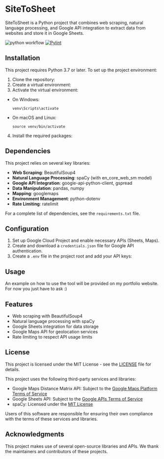 # SiteToSheet

SiteToSheet is a Python project that combines web scraping, natural language processing, and Google API integration to extract data from websites and store it in Google Sheets.

![python workflow](https://github.com/JSh4w/SiteToSheet/actions/workflows/python-package.yml/badge.svg)
[![Pylint](https://github.com/JSh4w/SiteToSheet/actions/workflows/pylint.yml/badge.svg)](https://github.com/JSh4w/SiteToSheet/actions/workflows/pylint.yml)

## Installation

This project requires Python 3.7 or later. To set up the project environment:

1. Clone the repository:
2. Create a virtual environment:
3. Activate the virtual environment:
- On Windows:
  ```
  venv\Scripts\activate
  ```
- On macOS and Linux:
  ```
  source venv/bin/activate
  ```

4. Install the required packages:
## Dependencies

This project relies on several key libraries:

- **Web Scraping**: BeautifulSoup4
- **Natural Language Processing**: spaCy (with en_core_web_sm model)
- **Google API Integration**: google-api-python-client, gspread
- **Data Manipulation**: pandas, numpy
- **Mapping**: googlemaps
- **Environment Management**: python-dotenv
- **Rate Limiting**: ratelimit

For a complete list of dependencies, see the `requirements.txt` file.

## Configuration

1. Set up Google Cloud Project and enable necessary APIs (Sheets, Maps).
2. Create and download a `credentials.json` file for Google API authentication.
3. Create a `.env` file in the project root and add your API keys:
## Usage

An example on how to use the tool will be provided on my portfolio website. For now you just have to ask :)

## Features

- Web scraping with BeautifulSoup4
- Natural language processing with spaCy
- Google Sheets integration for data storage
- Google Maps API for geolocation services
- Rate limiting to respect API usage limits

## License

This project is licensed under the MIT License - see the [LICENSE](LICENSE) file for details.

This project uses the following third-party services and libraries:

- Google Maps Distance Matrix API: Subject to the [Google Maps Platform Terms of Service](https://cloud.google.com/maps-platform/terms)
- Google Sheets API: Subject to the [Google APIs Terms of Service](https://developers.google.com/terms)
- spaCy: Licensed under the [MIT License](https://github.com/explosion/spaCy/blob/master/LICENSE)

Users of this software are responsible for ensuring their own compliance with the terms of these services and libraries.

## Acknowledgments

This project makes use of several open-source libraries and APIs. We thank the maintainers and contributors of these projects.
